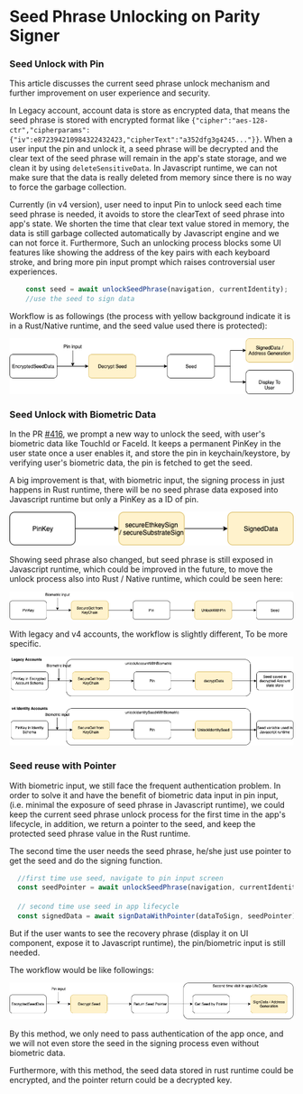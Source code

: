 # Seed Phrase Unlocking on Parity Signer

### Seed Unlock with Pin

This article discusses the current seed phrase unlock mechanism and further improvement on user experience and security.

In Legacy account, account data is store as encrypted data, that means the seed phrase is stored with encrypted format like `{"cipher":"aes-128-ctr","cipherparams":{"iv":e872394210984322432423,"cipherText":"a352dfg3g4245..."}}`.
When a user input the pin and unlock it, a seed phrase will be decrypted and the clear text of the seed phrase will remain in the app's state storage, and we clean it by using `deleteSensitiveData`. In Javascript runtime, we can not make sure that the data is really deleted from memory since there is no way to force the garbage collection.

Currently (in v4 version), user need to input Pin to unlock seed each time seed phrase is needed, it avoids to store the clearText of seed phrase into app's state. We shorten the time that clear text value stored in memory, the data is still garbage collected automatically by Javascript engine and we can not force it. Furthermore, Such an unlocking process blocks some UI features like showing the address of the key pairs with each keyboard stroke, and bring more pin input prompt which raises controversial user experiences.

```javascript
	const seed = await unlockSeedPhrase(navigation, currentIdentity);
	//use the seed to sign data
```

Workflow is as followings (the process with yellow background indicate it is in a Rust/Native runtime, and the seed value used there is protected):

![Current flow](./CurrentUnlock.png)

### Seed Unlock with Biometric Data

In the PR [#416](https://github.com/paritytech/parity-signer/pull/416), we prompt a new way to unlock the seed, with user's biometric data like TouchId or FaceId. It keeps a permanent PinKey in the user state once a user enables it, and store the pin in keychain/keystore, by verifying user's biometric data, the pin is fetched to get the seed.

A big improvement is that, with biometric input, the signing process in just happens in Rust runtime, there will be no seed phrase data exposed into Javascript runtime but only a PinKey as a ID of pin.

![Biometric Signing](./BiometricSignData.png)

Showing seed phrase also changed, but seed phrase is still exposed in Javascript runtime, which could be improved in the future, to move the unlock process also into Rust / Native runtime, which could be seen here:

![Biometric Unlock](./BiometricShow2in1.png)

With legacy and v4 accounts, the workflow is slightly different, To be more specific.

![Different Workflow](./BiometricShowSeed.png) 

### Seed reuse with Pointer

With biometric input, we still face the frequent authentication problem. In order to solve it and have the benefit of biometric data input in pin input, (i.e. minimal the exposure of seed phrase in Javascript runtime), we could keep the current seed phrase unlock process for the first time in the app's lifecycle, in addition, we return a pointer to the seed, and keep the protected seed phrase value in the Rust runtime.

The second time the user needs the seed phrase, he/she just use pointer to get the seed and do the signing function.

```javascript
  //first time use seed, navigate to pin input screen
  const seedPointer = await unlockSeedPhrase(navigation, currentIdentity);

  // second time use seed in app lifecycle
  const signedData = await signDataWithPointer(dataToSign, seedPointer);
``` 

But if the user wants to see the recovery phrase (display it on UI component, expose it to Javascript runtime), the pin/biometric input is still needed.

The workflow would be like followings: 

![Unlock with Pointer](./UnlockWithPointer.png)

By this method, we only need to pass authentication of the app once, and we will not even store the seed in the signing process even without biometric data.

Furthermore, with this method, the seed data stored in rust runtime could be encrypted, and the pointer return could be a decrypted key. 

